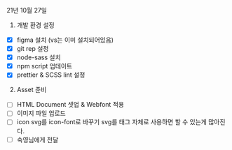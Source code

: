 21년 10월 27일

1. 개발 환경 설정

- [x] figma 설치 (vs는 이미 설치되어있음)
- [x] git rep 설정
- [x] node-sass 설치
- [x] npm script 업데이트
- [x] prettier & SCSS lint 설정

2. Asset 준비

- [ ] HTML Document 셋업 & Webfont 적용
- [ ] 이미지 파일 업로드
- [ ] icon svg를 icon-font로 바꾸기
      svg를 태그 자체로 사용하면 할 수 있는게 많아진다.
- [ ] 숙영님에게 전달
